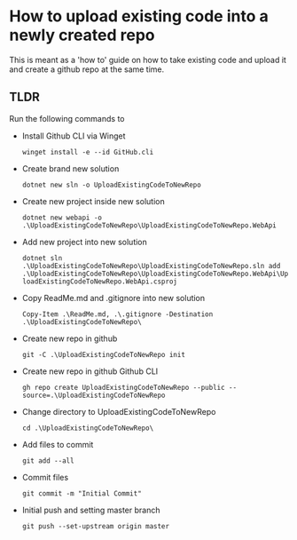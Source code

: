 # How to upload existing code into a newly created repo

This is meant as a 'how to' guide on how to take existing code and upload it and create a github repo at the same time.

## TLDR

Run the following commands to 
- Install Github CLI via Winget

    `winget install -e --id GitHub.cli`
- Create brand new solution 

    `dotnet new sln -o UploadExistingCodeToNewRepo`
- Create new project inside new solution

    `dotnet new webapi -o .\UploadExistingCodeToNewRepo\UploadExistingCodeToNewRepo.WebApi`
- Add new project into new solution

    `dotnet sln .\UploadExistingCodeToNewRepo\UploadExistingCodeToNewRepo.sln add .\UploadExistingCodeToNewRepo\UploadExistingCodeToNewRepo.WebApi\UploadExistingCodeToNewRepo.WebApi.csproj`
- Copy ReadMe.md and .gitignore into new solution

    `Copy-Item .\ReadMe.md, .\.gitignore -Destination .\UploadExistingCodeToNewRepo\`
- Create new repo in github

    `git -C .\UploadExistingCodeToNewRepo init`
- Create new repo in github Github CLI

    `gh repo create UploadExistingCodeToNewRepo --public --source=.\UploadExistingCodeToNewRepo`    
- Change directory to UploadExistingCodeToNewRepo

    `cd .\UploadExistingCodeToNewRepo\`
- Add files to commit

    `git add --all`
- Commit files

    `git commit -m "Initial Commit"`
- Initial push and setting master branch

    `git push --set-upstream origin master`